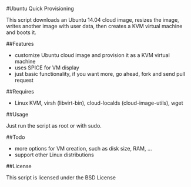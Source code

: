 #Ubuntu Quick Provisioning

This script downloads an Ubuntu 14.04 cloud image, resizes the image, writes another image with user data, then creates a KVM virtual machine and boots it.

##Features
* customize Ubuntu cloud image and provision it as a KVM virtual machine
* uses SPICE for VM display
* just basic functionality, if you want more, go ahead, fork and send pull request

##Requires
* Linux KVM, virsh (libvirt-bin), cloud-localds (cloud-image-utils), wget
    
##Usage

Just run the script as root or with sudo.   

##Todo
* more options for VM creation, such as disk size, RAM, ...
* support other Linux distributions

##License 

This script is licensed under the BSD License

